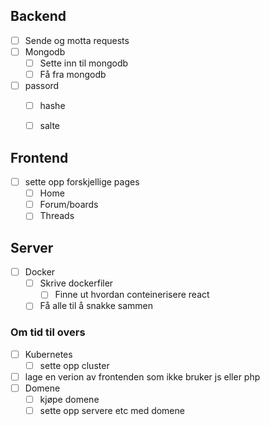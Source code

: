 ## Backend
- [ ] Sende og motta requests
- [ ] Mongodb
    - [ ] Sette inn til mongodb
    - [ ] Få fra mongodb
- [ ] passord
    - [ ] hashe
    - [ ] salte


## Frontend
- [ ] sette opp forskjellige pages
    - [ ] Home
    - [ ] Forum/boards
    - [ ] Threads

## Server
- [ ] Docker
    - [ ] Skrive dockerfiler
        - [ ] Finne ut hvordan conteinerisere react
    - [ ] Få alle til å snakke sammen

### Om tid til overs
- [ ] Kubernetes
    - [ ] sette opp cluster
- [ ] lage en verion av frontenden som ikke bruker js eller php
- [ ] Domene
    - [ ] kjøpe domene
    - [ ] sette opp servere etc med domene 